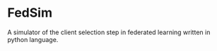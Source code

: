 # FedSim

A simulator of the client selection step in federated learning written in python language.
